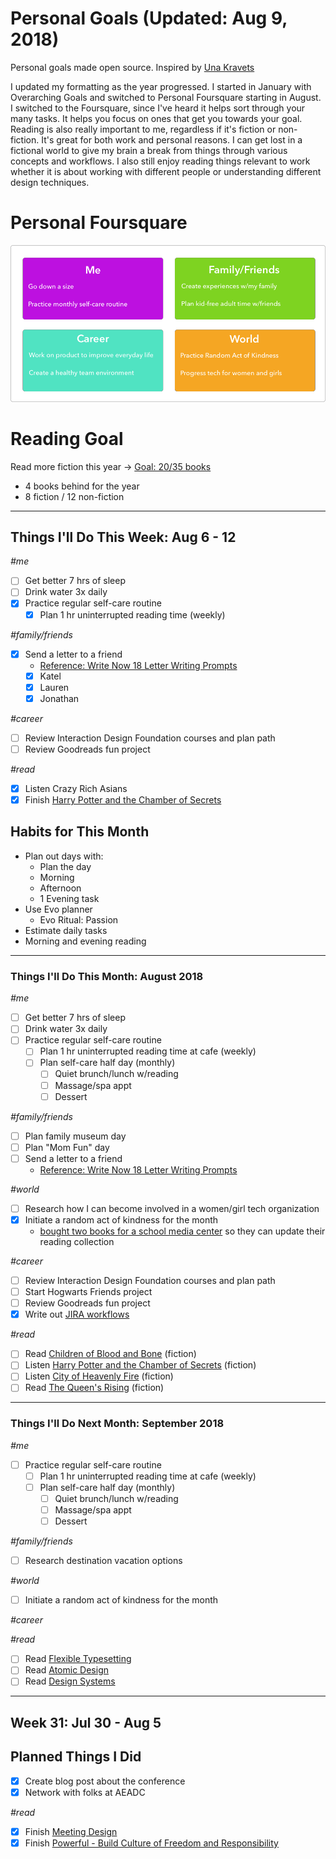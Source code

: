Personal Goals (Updated: Aug 9, 2018)
==============

Personal goals made open source. Inspired by [Una Kravets](https://una.im/personal-goals-guide/)

I updated my formatting as the year progressed. I started in January with Overarching Goals and switched to Personal Foursquare starting in August. I switched to the Foursquare, since I've heard it helps sort through your many tasks. It helps you focus on ones that get you towards your goal. Reading is also really important to me, regardless if it's fiction or non-fiction. It's great for both work and personal reasons. I can get lost in a fictional world to give my brain a break from things through various concepts and workflows. I also still enjoy reading things relevant to work whether it is about working with different people or understanding different design techniques. 

# Personal Foursquare
![Foursquare](https://github.com/candicodeit/personal-goals/blob/master/imgs/2018-foursquare.png?raw=true "2018 Personal Foursquare")

# Reading Goal
Read more fiction this year -> [Goal: 20/35 books](https://www.goodreads.com/user_challenges/10348403) 
  - 4 books behind for the year
  - 8 fiction / 12 non-fiction

---

## Things I'll Do This Week: Aug 6 - 12

_#me_
- [ ] Get better 7 hrs of sleep
- [ ] Drink water 3x daily
- [x] Practice regular self-care routine
  - [x] Plan 1 hr uninterrupted reading time (weekly)
  
_#family/friends_
- [x] Send a letter to a friend
  - [Reference: Write Now 18 Letter Writing Prompts](https://www.littlegirldesigns.com/write-now-18-letter-writing-prompts/)
  - [x] Katel
  - [x] Lauren
  - [x] Jonathan

_#career_
- [ ] Review Interaction Design Foundation courses and plan path
- [ ] Review Goodreads fun project 

_#read_
- [x] Listen Crazy Rich Asians
- [x] Finish [Harry Potter and the Chamber of Secrets](https://www.goodreads.com/book/show/15881.Harry_Potter_and_the_Chamber_of_Secrets)
  
## Habits for This Month
- Plan out days with: 
  - Plan the day
  - Morning
  - Afternoon
  - 1 Evening task
- Use Evo planner
  - Evo Ritual: Passion
- Estimate daily tasks
- Morning and evening reading
  
---

### Things I'll Do This Month: August 2018
_#me_
- [ ] Get better 7 hrs of sleep
- [ ] Drink water 3x daily
- [ ] Practice regular self-care routine
  - [ ] Plan 1 hr uninterrupted reading time at cafe (weekly)
  - [ ] Plan self-care half day (monthly)
    - [ ] Quiet brunch/lunch w/reading
    - [ ] Massage/spa appt 
    - [ ] Dessert

_#family/friends_
- [ ] Plan family museum day
- [ ] Plan "Mom Fun" day
- [ ] Send a letter to a friend
  - [Reference: Write Now 18 Letter Writing Prompts](https://www.littlegirldesigns.com/write-now-18-letter-writing-prompts/)

_#world_
- [ ] Research how I can become involved in a women/girl tech organization
- [x] Initiate a random act of kindness for the month
  - [bought two books for a school media center](https://twitter.com/candicodeit/status/1027309728056176641) so they can update their reading collection

_#career_
- [ ] Review Interaction Design Foundation courses and plan path
- [ ] Start Hogwarts Friends project
- [ ] Review Goodreads fun project 
- [x] Write out [JIRA workflows](https://github.com/candicodeit/workflows/blob/master/README.md)

_#read_
- [ ] Read [Children of Blood and Bone](https://www.goodreads.com/book/show/34728667-children-of-blood-and-bone) (fiction)
- [ ] Listen [Harry Potter and the Chamber of Secrets](https://www.goodreads.com/book/show/15881.Harry_Potter_and_the_Chamber_of_Secrets) (fiction)
- [ ] Listen [City of Heavenly Fire](https://www.goodreads.com/book/show/8755785-city-of-heavenly-fire) (fiction)
- [ ] Read [The Queen's Rising](https://www.goodreads.com/book/show/35098412-the-queen-s-rising?from_search=true) (fiction)

--- 

### Things I'll Do Next Month: September 2018
_#me_
- [ ] Practice regular self-care routine
  - [ ] Plan 1 hr uninterrupted reading time at cafe (weekly)
  - [ ] Plan self-care half day (monthly)
    - [ ] Quiet brunch/lunch w/reading
    - [ ] Massage/spa appt 
    - [ ] Dessert

_#family/friends_
- [ ] Research destination vacation options 

_#world_
- [ ] Initiate a random act of kindness for the month

_#career_

_#read_
- [ ] Read [Flexible Typesetting](https://abookapart.com/products/flexible-typesetting)
- [ ] Read [Atomic Design](https://www.goodreads.com/book/show/29567165-atomic-design)
- [ ] Read [Design Systems](https://www.goodreads.com/book/show/35857970-design-systems)

--- 
## Week 31: Jul 30 - Aug 5

## Planned Things I Did
- [x] Create blog post about the conference
- [x] Network with folks at AEADC
 
_#read_
- [x] Finish [Meeting Design](https://www.goodreads.com/book/show/36687954-meeting-design) 
- [x] Finish [Powerful - Build Culture of Freedom and Responsibility](https://www.goodreads.com/book/show/36417234-powerful)
